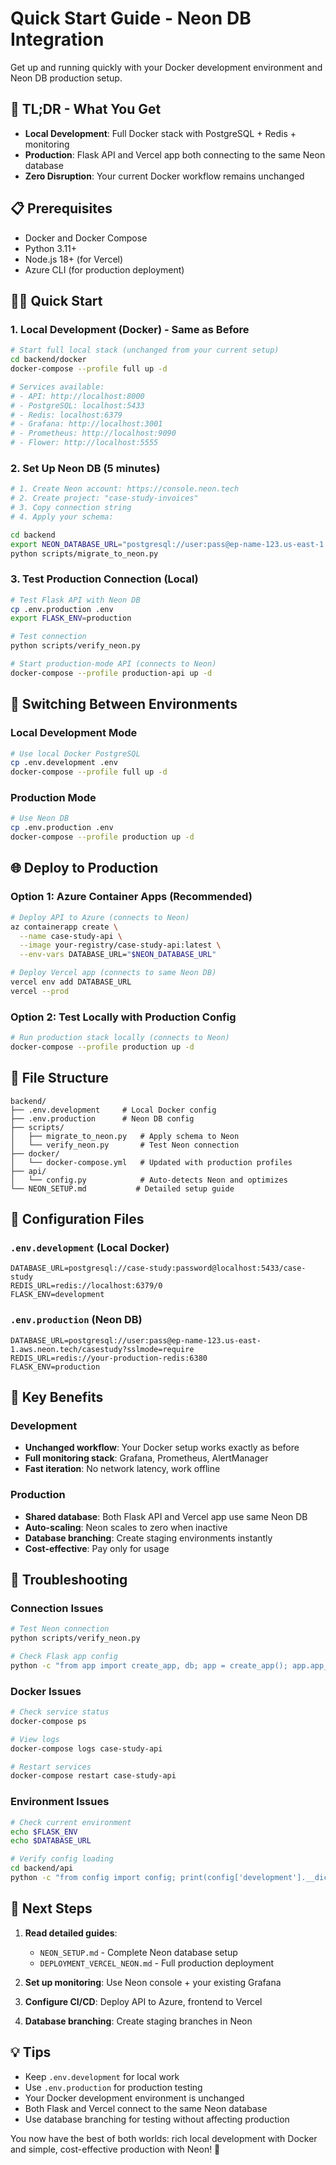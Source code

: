# Quick Start Guide - Neon DB Integration

Get up and running quickly with your Docker development environment and Neon DB production setup.

## 🚀 TL;DR - What You Get

- **Local Development**: Full Docker stack with PostgreSQL + Redis + monitoring
- **Production**: Flask API and Vercel app both connecting to the same Neon database
- **Zero Disruption**: Your current Docker workflow remains unchanged

## 📋 Prerequisites

- Docker and Docker Compose
- Python 3.11+
- Node.js 18+ (for Vercel)
- Azure CLI (for production deployment)

## 🏃‍♂️ Quick Start

### 1. Local Development (Docker) - Same as Before

```bash
# Start full local stack (unchanged from your current setup)
cd backend/docker
docker-compose --profile full up -d

# Services available:
# - API: http://localhost:8000
# - PostgreSQL: localhost:5433
# - Redis: localhost:6379
# - Grafana: http://localhost:3001
# - Prometheus: http://localhost:9090
# - Flower: http://localhost:5555
```

### 2. Set Up Neon DB (5 minutes)

```bash
# 1. Create Neon account: https://console.neon.tech
# 2. Create project: "case-study-invoices"
# 3. Copy connection string
# 4. Apply your schema:

cd backend
export NEON_DATABASE_URL="postgresql://user:pass@ep-name-123.us-east-1.aws.neon.tech/casestudy?sslmode=require"
python scripts/migrate_to_neon.py
```

### 3. Test Production Connection (Local)

```bash
# Test Flask API with Neon DB
cp .env.production .env
export FLASK_ENV=production

# Test connection
python scripts/verify_neon.py

# Start production-mode API (connects to Neon)
docker-compose --profile production-api up -d
```

## 🔄 Switching Between Environments

### Local Development Mode
```bash
# Use local Docker PostgreSQL
cp .env.development .env
docker-compose --profile full up -d
```

### Production Mode
```bash
# Use Neon DB
cp .env.production .env
docker-compose --profile production up -d
```

## 🌐 Deploy to Production

### Option 1: Azure Container Apps (Recommended)
```bash
# Deploy API to Azure (connects to Neon)
az containerapp create \
  --name case-study-api \
  --image your-registry/case-study-api:latest \
  --env-vars DATABASE_URL="$NEON_DATABASE_URL"

# Deploy Vercel app (connects to same Neon DB)
vercel env add DATABASE_URL
vercel --prod
```

### Option 2: Test Locally with Production Config
```bash
# Run production stack locally (connects to Neon)
docker-compose --profile production up -d
```

## 📁 File Structure

```
backend/
├── .env.development     # Local Docker config
├── .env.production      # Neon DB config
├── scripts/
│   ├── migrate_to_neon.py   # Apply schema to Neon
│   └── verify_neon.py       # Test Neon connection
├── docker/
│   └── docker-compose.yml   # Updated with production profiles
├── api/
│   └── config.py            # Auto-detects Neon and optimizes
└── NEON_SETUP.md           # Detailed setup guide
```

## 🔧 Configuration Files

### `.env.development` (Local Docker)
```env
DATABASE_URL=postgresql://case-study:password@localhost:5433/case-study
REDIS_URL=redis://localhost:6379/0
FLASK_ENV=development
```

### `.env.production` (Neon DB)
```env
DATABASE_URL=postgresql://user:pass@ep-name-123.us-east-1.aws.neon.tech/casestudy?sslmode=require
REDIS_URL=redis://your-production-redis:6380
FLASK_ENV=production
```

## 🎯 Key Benefits

### Development
- **Unchanged workflow**: Your Docker setup works exactly as before
- **Full monitoring stack**: Grafana, Prometheus, AlertManager
- **Fast iteration**: No network latency, work offline

### Production
- **Shared database**: Both Flask API and Vercel app use same Neon DB
- **Auto-scaling**: Neon scales to zero when inactive
- **Database branching**: Create staging environments instantly
- **Cost-effective**: Pay only for usage

## 🐛 Troubleshooting

### Connection Issues
```bash
# Test Neon connection
python scripts/verify_neon.py

# Check Flask app config
python -c "from app import create_app, db; app = create_app(); app.app_context().push(); print('DB URL:', db.engine.url)"
```

### Docker Issues
```bash
# Check service status
docker-compose ps

# View logs
docker-compose logs case-study-api

# Restart services
docker-compose restart case-study-api
```

### Environment Issues
```bash
# Check current environment
echo $FLASK_ENV
echo $DATABASE_URL

# Verify config loading
cd backend/api
python -c "from config import config; print(config['development'].__dict__)"
```

## 📖 Next Steps

1. **Read detailed guides**:
   - `NEON_SETUP.md` - Complete Neon database setup
   - `DEPLOYMENT_VERCEL_NEON.md` - Full production deployment

2. **Set up monitoring**: Use Neon console + your existing Grafana

3. **Configure CI/CD**: Deploy API to Azure, frontend to Vercel

4. **Database branching**: Create staging branches in Neon

## 💡 Tips

- Keep `.env.development` for local work
- Use `.env.production` for production testing
- Your Docker development environment is unchanged
- Both Flask and Vercel connect to the same Neon database
- Use database branching for testing without affecting production

You now have the best of both worlds: rich local development with Docker and simple, cost-effective production with Neon! 🎉
